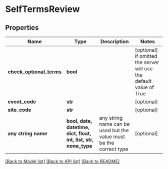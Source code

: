 # SelfTermsReview


## Properties
Name | Type | Description | Notes
------------ | ------------- | ------------- | -------------
**check_optional_terms** | **bool** |  | [optional]  if omitted the server will use the default value of True
**event_code** | **str** |  | [optional] 
**site_code** | **str** |  | [optional] 
**any string name** | **bool, date, datetime, dict, float, int, list, str, none_type** | any string name can be used but the value must be the correct type | [optional]

[[Back to Model list]](../README.md#documentation-for-models) [[Back to API list]](../README.md#documentation-for-api-endpoints) [[Back to README]](../README.md)


